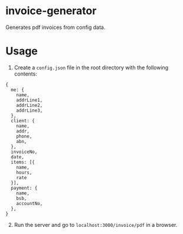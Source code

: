 # invoice-generator
Generates pdf invoices from config data.

# Usage
1. Create a `config.json` file in the root directory with the following contents:
```
{
  me: {
    name,
    addrLine1,
    addrLine2,
    addrLine3,
  },
  client: {
    name,
    addr,
    phone,
    abn,
  },
  invoiceNo,
  date,
  items: [{
    name,
    hours,
    rate
  }],
  payment: {
    name,
    bsb,
    accountNo,
  },
}
```
2. Run the server and go to `localhost:3000/invoice/pdf` in a browser.